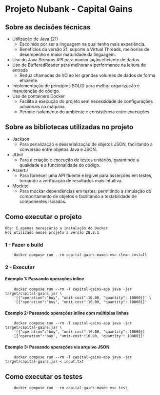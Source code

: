# Projeto Nubank - Capital Gains

## Sobre as decisões técnicas
  
- Utilização de Java (21)
  - Escolhido por ser a linguagem na qual tenho mais experiência.
  - Benefícios da versão 21: suporte a Virtual Threads, melhorias de desempenho e maior maturidade da linguagem.
- Uso do Java Streams API para manipulação eficiente de dados.
- Uso de BufferedReader para melhorar a performance na leitura de entrada
  - Reduz chamadas de I/O ao ler grandes volumes de dados de forma eficiente.
- Implementação de princípios SOLID para melhor organização e manutenção do código.
- Uso de containers Docker
  - Facilita a execução do projeto sem necessidade de configurações adicionais na máquina.
  - Permite isolamento do ambiente e consistência entre execuções.

## Sobre as bibliotecas utilizadas no projeto

- Jackson
  - Para serialização e desserialização de objetos JSON, facilitando a conversão entre objetos Java e JSON.
- JUnit
  - Para a criação e execução de testes unitários, garantindo a qualidade e a funcionalidade do código.
- AssertJ
  - Para fornecer uma API fluente e legível para asserções em testes, tornando a verificação de resultados mais intuitiva.
- Mockito
  - Para mockar dependências em testes, permitindo a simulação do comportamento de objetos e facilitando a testabilidade de componentes isolados.

## Como executar o projeto

    Obs: É apenas necessário a instalação do Docker. 
    Foi utilizado nesse projeto a versão 28.0.1

### 1 - Fazer o build
``` shell
    docker compose run --rm capital-gains-maven mvn clean install
```

### 2 - Executar

#### Exemplo 1: Passando operações inline
``` shell  
    docker compose run --rm -T capital-gains-app java -jar target/capital-gains.jar \
    '[{"operation":"buy", "unit-cost":10.00, "quantity": 10000}]' \
    '[{"operation":"buy", "unit-cost":10.00, "quantity": 10000}]'
```  
#### Exemplo 2: Passando operações inline com múltiplas linhas
``` shell  
    docker compose run --rm -T capital-gains-app java -jar target/capital-gains.jar \
    '[{"operation":"buy", "unit-cost":10.00, "quantity": 10000}]
    [{"operation":"buy", "unit-cost":10.00, "quantity": 10000}]'
``` 
#### Exemplo 3: Passando operações via arquivo JSON
``` shell  
    docker compose run --rm -T capital-gains-app java -jar target/capital-gains.jar < input.txt        
```

## Como executar os testes
``` shell
    docker compose run --rm capital-gains-maven mvn test
```

